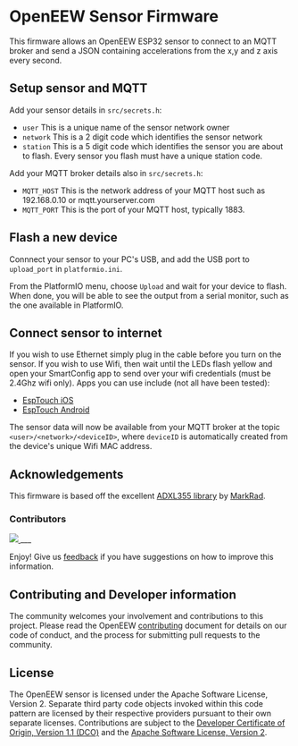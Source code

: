# OpenEEW Sensor Firmware
This firmware allows an OpenEEW ESP32 sensor to connect to an MQTT broker and send a JSON containing accelerations from the x,y and z axis every second.

## Setup sensor and MQTT
Add your sensor details in `src/secrets.h`:
- `user` This is a unique name of the sensor network owner
- `network` This is a 2 digit code which identifies the sensor network
- `station` This is a 5 digit code which identifies the sensor you are about to flash. Every sensor you flash must have a unique station code.

Add your MQTT broker details also in `src/secrets.h`:
- `MQTT_HOST` This is the network address of your MQTT host such as 192.168.0.10 or mqtt.yourserver.com
- `MQTT_PORT` This is the port of your MQTT host, typically 1883.

## Flash a new device
Connnect your sensor to your PC's USB, and add the USB port to `upload_port` in `platformio.ini`.

From the PlatformIO menu, choose `Upload` and wait for your device to flash. When done, you will be able to see the output from a serial monitor, such as the one available in PlatformIO.

## Connect sensor to internet
If you wish to use Ethernet simply plug in the cable before you turn on the sensor. If you wish to use Wifi, then wait until the LEDs flash yellow and open your SmartConfig app to send over your wifi credentials (must be 2.4Ghz wifi only). Apps you can use include (not all have been tested):
- [EspTouch iOS](https://apps.apple.com/us/app/espressif-esptouch/id1071176700)
- [EspTouch Android](https://play.google.com/store/apps/details?id=com.khoazero123.iot_esptouch_demo&hl=en&gl=US)

The sensor data will now be available from your MQTT broker at the topic `<user>/<network>/<deviceID>`, where `deviceID` is automatically created from the device's unique Wifi MAC address.

## Acknowledgements
This firmware is based off the excellent [ADXL355 library](https://github.com/markrad/ADXL355-CPP-SDK) by [MarkRad](https://github.com/markrad).

### Contributors

<a href="https://github.com/openeew/openeew-firmware/graphs/contributors">
  <img src="https://contributors-img.web.app/image?repo=openeew/openeew-firmware" />
</a>
___

Enjoy! Give us [feedback](https://github.com/openeew/openeew-firmware/issues) if you have suggestions on how to improve this information.

## Contributing and Developer information

The community welcomes your involvement and contributions to this project. Please read the OpenEEW [contributing](https://github.com/openeew/openeew/blob/master/CONTRIBUTING.md) document for details on our code of conduct, and the process for submitting pull requests to the community.

## License

The OpenEEW sensor is licensed under the Apache Software License, Version 2. Separate third party code objects invoked within this code pattern are licensed by their respective providers pursuant to their own separate licenses. Contributions are subject to the [Developer Certificate of Origin, Version 1.1 (DCO)](https://developercertificate.org/) and the [Apache Software License, Version 2](http://www.apache.org/licenses/LICENSE-2.0.txt).
